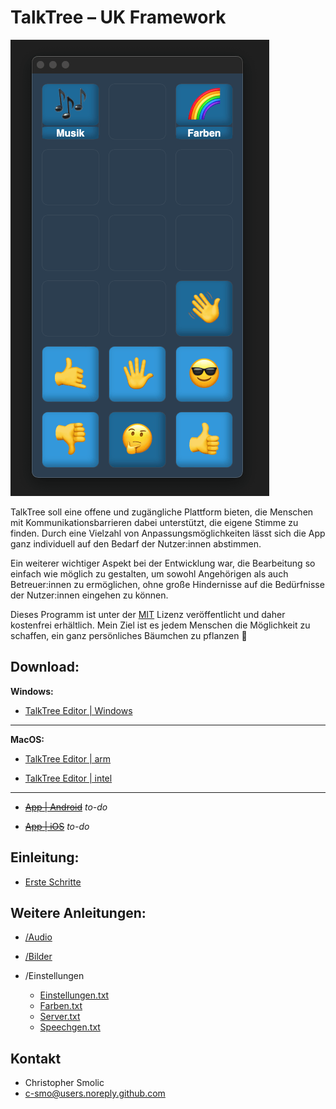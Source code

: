 # TalkTree – UK Framework

   <img src="./preview.png" alt="token" width="414" height="730">

TalkTree soll eine offene und zugängliche Plattform bieten, die Menschen mit Kommunikationsbarrieren dabei unterstützt, die eigene Stimme zu finden. Durch eine Vielzahl von Anpassungsmöglichkeiten lässt sich die App ganz individuell auf den Bedarf der Nutzer:innen abstimmen.

Ein weiterer wichtiger Aspekt bei der Entwicklung war, die Bearbeitung so einfach wie möglich zu gestalten, um sowohl Angehörigen als auch Betreuer:innen zu ermöglichen, ohne große Hindernisse auf die Bedürfnisse der Nutzer:innen eingehen zu können.

Dieses Programm ist unter der [MIT](https://github.com/c-smo/TalkTree-Edit/blob/main/LICENSE.md) Lizenz veröffentlicht und daher kostenfrei erhältlich. Mein Ziel ist es jedem Menschen die Möglichkeit zu schaffen, ein ganz persönliches Bäumchen zu pflanzen 🌱

## Download:

**Windows:**

- [TalkTree Editor | Windows](https://github.com/c-smo/TalkTree-Edit/releases/download/v0.1.0/TalkTree.Editor_v0.1.0_x64-setup.exe)

---

**MacOS:**

- [TalkTree Editor | arm](https://github.com/c-smo/TalkTree-Edit/releases/download/v0.1.0/TalkTree.Editor_v0.1.0_aarch64.dmg)

- [TalkTree Editor | intel](https://github.com/c-smo/TalkTree-Edit/releases/download/v0.1.0/TalkTree.Editor_v0.1.0_x64.dmg)

---

- ~~[App | Android](URL)~~ _to-do_

- ~~[App | iOS](URL)~~ _to-do_

## Einleitung:

- [Erste Schritte](https://github.com/c-smo/TalkTree-Edit/blob/main/Anleitungen/Erste_Schritte.md)

## Weitere Anleitungen:

- [/Audio](https://github.com/c-smo/TalkTree-Edit/blob/main/Anleitungen/Audio/Audio.md)
- [/Bilder](https://github.com/c-smo/TalkTree-Edit/blob/main/Anleitungen/Bilder/Bilder.md)
- /Einstellungen

  - [Einstellungen.txt](https://github.com/c-smo/TalkTree-Edit/blob/main/Anleitungen/Einstellungen/Einstellungen.md)
  - [Farben.txt](https://github.com/c-smo/TalkTree-Edit/blob/main/Anleitungen/Einstellungen/Farben.md)
  - [Server.txt](https://github.com/c-smo/TalkTree-Edit/blob/main/Anleitungen/Einstellungen/Server.md)
  - [Speechgen.txt](https://github.com/c-smo/TalkTree-Edit/blob/main/Anleitungen/Einstellungen/Speechgen.md)

## Kontakt

- Christopher Smolic
- c-smo@users.noreply.github.com
